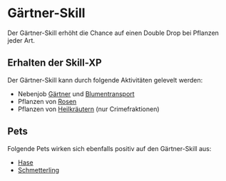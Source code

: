 # Gärtner-Skill 

Der Gärtner-Skill erhöht die Chance auf einen Double Drop bei Pflanzen jeder Art.

## Erhalten der Skill-XP
Der Gärtner-Skill kann durch folgende Aktivitäten gelevelt werden:

* Nebenjob [Gärtner](../../pages/nebenjobs/gärtner.md) und [Blumentransport](../../pages/nebenjobs/blumentransport.md)
* Pflanzen von [Rosen](../../pages/pflanzen/Rosen.md)
* Pflanzen von [Heilkräutern](../../pages/pflanzen/heilkraut.md) (nur Crimefraktionen)

## Pets
Folgende Pets wirken sich ebenfalls positiv auf den Gärtner-Skill aus:

* [Hase](../../pages/pets/hase.md)
* [Schmetterling](../../pages/pets/schmetterling.md)

